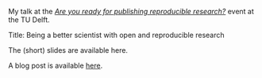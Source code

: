My talk at the [*Are you ready for publishing reproducible
research?*](https://www.eventbrite.com/e/are-you-ready-for-publishing-reproducible-research-tickets-55561449792)
event at the TU Delft.

Title: Being a better scientist with open and reproducible research

The (short) slides are available here.

A blog post is available [here](https://lgatto.github.io/rr-publ/).


